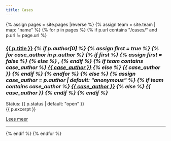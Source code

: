 ```yaml
---
title: Cases
---
```

{% assign pages = site.pages |reverse %}
{% assign team = site.team | map: "name" %}
{% for p in pages %}
	{% if p.url contains "/cases/" and p.url != page.url %}
<div class="caseitem">
<h3><a href="{{ p.url }}">{{ p.title }}</a><em>
    	{% if p.author[0] %}
    		{% assign first = true %}
    		{% for case_author in p.author %}
    			{% if first %}
    				{% assign first = false %}
    			{% else %}
    				,
    			{% endif %}
				{% if team contains case_author %}
<a href='https://www.divd.nl/team/{{ case_author | uri_escape }}'>{{ case_author }}</a>
				{% else %}
{{ case_author }}
				{% endif %}
			{% endfor %}
    	{% else %}
			{% assign case_author = p.author | default: "anonymous" %}
			{% if team contains case_author %}
<a href='https://www.divd.nl/team/{{ case_author | uri_escape }}'>{{ case_author }}</a>
			{% else %}
{{ case_author }}
			{% endif %}
		{% endif %}
</em>
</h3>
<p>
	Status: {{ p.status | default: "open" }}<br>
	{{ p.excerpt }}
</p>
<a href="{{ p.url }}">Lees meer</a>
</div>
<hr>
	{% endif %}
{% endfor %}
